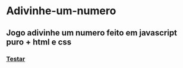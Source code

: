 # Adivinhe-um-numero
<h2>Jogo adivinhe um numero feito em javascript puro + html e css </h2>


<h3><a href="https://adivinhe-o-numero.netlify.app/" target="blank">Testar </a></h3>

